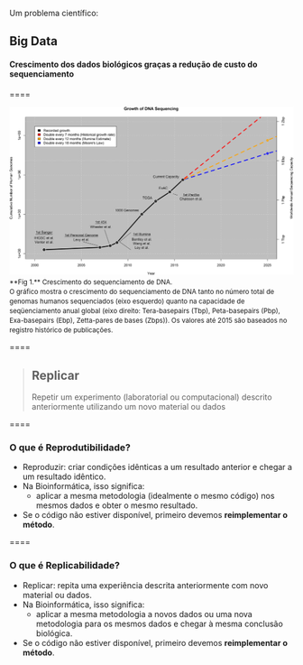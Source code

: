 <!-- .slide: data-background="img/motivation.jpg" -->

Um problema científico:

## Big Data

#### Crescimento dos dados biológicos graças a redução de custo do sequenciamento

====

<!-- .slide: data-background="img/motivation.jpg" -->
<img src="img/logos/data3.png" style="background:none; border:none; box-shadow:none;">
<small>**Fig 1.** Crescimento do sequenciamento de DNA. <br>
O gráfico mostra o crescimento do sequenciamento de DNA tanto no número total de genomas humanos sequenciados (eixo esquerdo) quanto na capacidade de seqüenciamento anual global (eixo direito: Tera-basepairs (Tbp), Peta-basepairs (Pbp), Exa-basepairs (Ebp), Zetta-pares de bases (Zbps)). Os valores até 2015 são baseados no registro histórico de publicações.</small>

====

> ## Replicar
> Repetir um experimento (laboratorial ou computacional)  descrito anteriormente utilizando um novo material ou dados

====

### O que é Reprodutibilidade?

- Reproduzir: criar condições idênticas a um resultado anterior e chegar a um resultado idêntico.
- Na Bioinformática, isso significa:
  - aplicar a mesma metodologia (idealmente o mesmo código) nos mesmos dados e obter o mesmo resultado.
- Se o código não estiver disponível, primeiro devemos **reimplementar o método**.

====

### O que é Replicabilidade?

- Replicar: repita uma experiência descrita anteriormente com novo material ou dados.
- Na Bioinformática, isso significa:
  - aplicar a mesma metodologia a novos dados ou uma nova metodologia para os mesmos dados e chegar à mesma conclusão biológica.
- Se o código não estiver disponível, primeiro devemos **reimplementar o método**.
